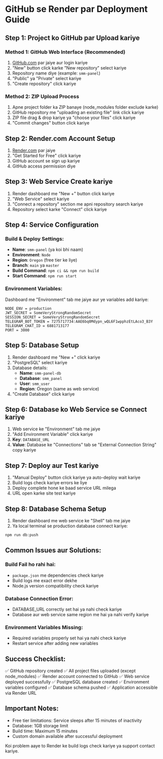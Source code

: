 # GitHub se Render par Deployment Guide

## Step 1: Project ko GitHub par Upload kariye

### Method 1: GitHub Web Interface (Recommended)
1. [GitHub.com](https://github.com) par jaiye aur login kariye
2. "New" button click karke "New repository" select kariye
3. Repository name diye (example: `smm-panel`)
4. "Public" ya "Private" select kariye
5. "Create repository" click kariye

### Method 2: ZIP Upload Process
1. Apne project folder ka ZIP banaye (node_modules folder exclude karke)
2. GitHub repository me "uploading an existing file" link click kariye
3. ZIP file drag & drop kariye ya "choose your files" click kariye
4. "Commit changes" button click kariye

## Step 2: Render.com Account Setup

1. [Render.com](https://render.com) par jaiye
2. "Get Started for Free" click kariye
3. GitHub account se sign up kariye
4. GitHub access permission diye

## Step 3: Web Service Create kariye

1. Render dashboard me "New +" button click kariye
2. "Web Service" select kariye
3. "Connect a repository" section me apni repository search kariye
4. Repository select karke "Connect" click kariye

## Step 4: Service Configuration

### Build & Deploy Settings:
- **Name**: `smm-panel` (ya koi bhi naam)
- **Environment**: `Node`
- **Region**: `Oregon` (free tier ke liye)
- **Branch**: `main` ya `master`
- **Build Command**: `npm ci && npm run build`
- **Start Command**: `npm run start`

### Environment Variables:
Dashboard me "Environment" tab me jaiye aur ye variables add kariye:

```
NODE_ENV = production
JWT_SECRET = SomeVeryStrongRandomSecret
SESSION_SECRET = SomeVeryStrongRandomSecret
TELEGRAM_BOT_TOKEN = 7275717734:AAE6bq0Mdypn_wQL6F1wpphzEtLAco3_B3Y
TELEGRAM_CHAT_ID = 6881713177
PORT = 3000
```

## Step 5: Database Setup

1. Render dashboard me "New +" click kariye
2. "PostgreSQL" select kariye
3. Database details:
   - **Name**: `smm-panel-db`
   - **Database**: `smm_panel`
   - **User**: `smm_user`
   - **Region**: Oregon (same as web service)
4. "Create Database" click kariye

## Step 6: Database ko Web Service se Connect kariye

1. Web service ke "Environment" tab me jaiye
2. "Add Environment Variable" click kariye
3. **Key**: `DATABASE_URL`
4. **Value**: Database ke "Connections" tab se "External Connection String" copy kariye

## Step 7: Deploy aur Test kariye

1. "Manual Deploy" button click kariye ya auto-deploy wait kariye
2. Build logs check kariye errors ke liye
3. Deploy complete hone ke baad service URL milega
4. URL open karke site test kariye

## Step 8: Database Schema Setup

1. Render dashboard me web service ke "Shell" tab me jaiye
2. Ya local terminal se production database connect kariye:
```bash
npm run db:push
```

## Common Issues aur Solutions:

### Build Fail ho rahi hai:
- `package.json` me dependencies check kariye
- Build logs me exact error dekhe
- Node.js version compatibility check kariye

### Database Connection Error:
- DATABASE_URL correctly set hai ya nahi check kariye
- Database aur web service same region me hai ya nahi verify kariye

### Environment Variables Missing:
- Required variables properly set hai ya nahi check kariye
- Restart service after adding new variables

## Success Checklist:

✅ GitHub repository created
✅ All project files uploaded (except node_modules)
✅ Render account connected to GitHub
✅ Web service deployed successfully
✅ PostgreSQL database created
✅ Environment variables configured
✅ Database schema pushed
✅ Application accessible via Render URL

## Important Notes:

- Free tier limitations: Service sleeps after 15 minutes of inactivity
- Database: 1GB storage limit
- Build time: Maximum 15 minutes
- Custom domain available after successful deployment

Koi problem aaye to Render ke build logs check kariye ya support contact kariye.
